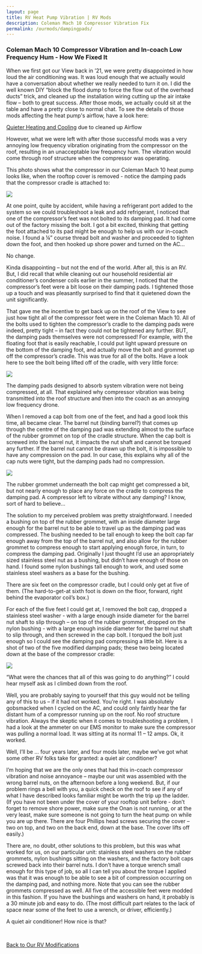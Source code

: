 ```yaml
---
layout: page
title: RV Heat Pump Vibration | RV Mods
description: Coleman Mach 10 Compressor Vibration Fix
permalink: /ourmods/dampingpads/
---
```

<h3>Coleman Mach 10 Compressor Vibration and In-coach Low Frequency Hum - How We Fixed It</h3>

When we first got our View back in ’21, we were pretty disappointed in how loud the air conditioning was.  It was loud enough that we actually would have a conversation about whether we really needed to turn it on.  I did the well known DIY “block the flood dump to force the flow out of the overhead ducts” trick, and cleaned up the installation wiring cutting up the air intake flow – both to great success.  After those mods, we actually could sit at the table and have a pretty close to normal chat.  To see the details of those mods affecting the heat pump's airflow, have a look here:

[Quieter Heating and Cooling](/ourmods/dampingpads/) due to cleaned up Airflow 

However, what we were left with after those successful mods was a very annoying low frequency vibration originating from the compressor on the roof, resulting in an unacceptable low frequency hum.  The vibration would come through roof structure when the compressor was operating.

This photo shows what the compressor in our Coleman Mach 10 heat pump looks like, when the rooftop cover is removed - notice the damping pads that the compressor cradle is attached to:

<img src="/assets/webheatpump1.jpg"/>

At one point, quite by accident, while having a refrigerant port added to the system so we could troubleshoot a leak and add refrigerant, I noticed that one of the compressor’s feet was not bolted to its damping pad.  It had come out of the factory missing the bolt.  I got a bit excited, thinking that getting the foot attached to its pad might be enough to help us with our in-coach noise.  I found a ¼” course thread bolt and washer and proceeded to tighten down the foot, and then hooked up shore power and turned on the AC...  

No change.  

Kinda disappointing – but not the end of the world.  After all, this is an RV.  But, I did recall that while cleaning out our household residential air conditioner’s condenser coils earlier in the summer, I noticed that the compressor’s feet were a bit loose on their damping pads.  I tightened those up a touch and was pleasantly surprised to find that it quietened down the unit significantly. 

That gave me the incentive to get back up on the roof of the View to see just how tight all of the compressor feet were in the Coleman Mach 10.  All of the bolts used to tighten the compressor’s cradle to the damping pads were indeed, pretty tight – in fact they could not be tightened any further.  BUT, the damping pads themselves were not compressed!  For example, with the floating foot that is easily reachable, I could put light upward pressure on the bottom of the damping foot, and actually move the bolt and grommet up off the compressor’s cradle.  This was true for all of the bolts.  Have a look here to see the bolt being lifted off of the cradle, with very little force:

<img src="/assets/webdamping5.jpg"/>

The damping pads designed to absorb system vibration were not being compressed, at all.  That explained why compressor vibration was being transmitted into the roof structure and then into the coach as an annoying low frequency drone.

When I removed a cap bolt from one of the feet, and had a good look this time, all became clear.  The barrel nut (binding barrel?) that comes up through the centre of the damping pad was extending almost to the surface of the rubber grommet on top of the cradle structure.  When the cap bolt is screwed into the barrel nut, it impacts the nut shaft and cannot be torqued any further.  If the barrel nut cannot be drawn up the bolt, it is impossible to have any compression on the pad.  In our case, this explains why all of the cap nuts were tight, but the damping pads had no compression.

<img src="/assets/webdamping4.jpg"/>

The rubber grommet underneath the bolt cap might get compressed a bit, but not nearly enough to place any force on the cradle to compress the damping pad.  A compressor left to vibrate without any damping?  I know, sort of hard to believe...

The solution to my perceived problem was pretty straightforward.  I needed a bushing on top of the rubber grommet, with an inside diameter large enough for the barrel nut to be able to travel up as the damping pad was compressed.  The bushing needed to be tall enough to keep the bolt cap far enough away from the top of the barrel nut, and also allow for the rubber grommet to compress enough to start applying enough force, in turn, to compress the damping pad.  Originally I just thought I’d use an appropriately sized stainless steel nut as a bushing, but didn’t have enough of those on hand.  I found some nylon bushings tall enough to work, and used some stainless steel washers as a base for the bushing.

There are six feet on the compressor cradle, but I could only get at five of them.  (The hard-to-get-at sixth foot is down on the floor, forward, right behind the evaporator coil’s box.)

For each of the five feet I could get at, I removed the bolt cap, dropped a stainless steel washer - with a large enough inside diameter for the barrel nut shaft to slip through – on top of the rubber grommet, dropped on the nylon bushing - with a large enough inside diameter for the barrel nut shaft to slip through, and then screwed in the cap bolt.  I torqued the bolt just enough so I could see the damping pad compressing a little bit.  Here is a shot of two of the five modified damping pads; these two being located down at the base of the compressor cradle:

<img src="/assets/webdamping6.jpg"/>

“What were the chances that all of this was going to do anything?” I could hear myself ask as I climbed down from the roof.

Well, you are probably saying to yourself that this guy would not be telling any of this to us – if it had not worked.  You’re right.  I was absolutely gobsmacked when I cycled on the AC, and could only faintly hear the far distant hum of a compressor running up on the roof.  No roof structure vibration.  Always the skeptic when it comes to troubleshooting a problem, I had a look at the ammeter on our EMS monitor to make sure the compressor was pulling a normal load.  It was sitting at its normal 11 – 12 amps.  Ok, it worked.

Well, I’ll be ... four years later, and four mods later, maybe we’ve got what some other RV folks take for granted: a quiet air conditioner?

I’m hoping that we are the only ones that had this in-coach compressor vibration and noise annoyance – maybe our unit was assembled with the wrong barrel nuts, on the afternoon before a long weekend.  But, if our problem rings a bell with you, a quick check on the roof to see if any of what I have described looks familiar might be worth the trip up the ladder.  (If you have not been under the cover of your rooftop unit before - don’t forget to remove shore power, make sure the Onan is not running, or at the very least, make sure someone is not going to turn the heat pump on while you are up there.  There are four Phillips head screws securing the cover – two on top, and two on the back end, down at the base.  The cover lifts off easily.)

There are, no doubt, other solutions to this problem, but this was what worked for us, on our particular unit: stainless steel washers on the rubber grommets, nylon bushings sitting on the washers, and the factory bolt caps screwed back into their barrel nuts.  I don’t have a torque wrench small enough for this type of job, so all I can tell you about the torque I applied was that it was enough to be able to see a bit of compression occurring on the damping pad, and nothing more.  Note that you can see the rubber grommets compressed as well.  All five of the accessible feet were modded in this fashion.  If you have the bushings and washers on hand, it probably is a 30 minute job and easy to do.  (The most difficult part relates to the lack of space near some of the feet to use a wrench, or driver, efficiently.)

A quiet air conditioner!  How nice is that?

<br>

[Back to Our RV Modifications](/ourmods/)
